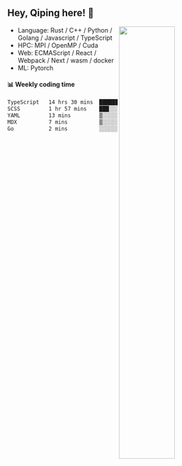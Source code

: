 

## Hey, Qiping here! :wave:

[<img align="right" width="50%" src="https://github-readme-stats.vercel.app/api?username=ppppqp&theme=dark&show_icons=true">](https://metrics.lecoq.io/ppppqp?template=classic)



-   Language: Rust / C++ / Python / Golang / Javascript / TypeScript
-   HPC: MPI / OpenMP / Cuda
-   Web: ECMAScript / React / Webpack / Next / wasm / docker
-   ML: Pytorch



#### :bar_chart: Weekly coding time

<!--START_SECTION:waka-->

```txt
TypeScript   14 hrs 30 mins  █████████████████████▒░░░   85.92 %
SCSS         1 hr 57 mins    ███░░░░░░░░░░░░░░░░░░░░░░   11.59 %
YAML         13 mins         ▒░░░░░░░░░░░░░░░░░░░░░░░░   01.35 %
MDX          7 mins          ▒░░░░░░░░░░░░░░░░░░░░░░░░   00.73 %
Go           2 mins          ░░░░░░░░░░░░░░░░░░░░░░░░░   00.23 %
```

<!--END_SECTION:waka-->
